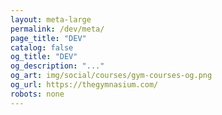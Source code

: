 ```yaml
---
layout: meta-large
permalink: /dev/meta/
page_title: "DEV"
catalog: false
og_title: "DEV"
og_description: "..."
og_art: img/social/courses/gym-courses-og.png
og_url: https://thegymnasium.com/
robots: none
---
```

